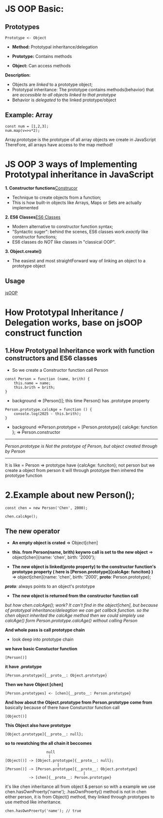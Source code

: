 # **JS OOP Basic:**

## Prototypes

```
Prototype <- Object
```

- **Method:** Prototypal inheritance/delegation

- **Prototype:** Contains methods
- **Object:** Can access methods

**Description:**
- Objects are *linked* to a prototype object;
- Prototypal inheritance: The prototype contains methods(behavior) that are *accessible to all objects linked to that prototype*
- Behavior is *delegated* to the linked prototype/object

## Example: Array

```
const num = [1,2,3];
num.map(v=>v*2);
```

Array.prototype is the prototype of all array objects we create in JavaScript
ThereFore, all arrays have access to the map method!

# JS OOP 3 ways of Implementing Prototypal inheritance in JavaScript

**1. Constructor functions**[Construcor](./jsOOP.js)
- Technique to create objects from a function;
- This is how built-in objects like Arrays, Maps or Sets are actually implemented
  
**2. ES6 Classes**[ES6 Classes](./ES6classes.js)
- Modern alternative to constructor function syntax;
- "Syntactic suger": behind the scenes, ES6 classes work *exactly* like constructor functions;
- ES6 classes do *NOT* like classes in "classical OOP".

**3. Object.create()**
- The easiest and most straightForward way of linking an object to a prototype object

## Usage
[jsOOP](./jsOOP.js)

# How Prototypal Inheritance / Delegation works, base on jsOOP construct function

## 1.How Prototypal Inheritance work with function constructors and ES6 classes

- So we create a Constructor function call Person 

```
const Person = function (name, brith) {
    this.name = name;
    this.brith = brith;
}
```
- background => [Person()];
this time Person() has .prototype property

```
Person.prototype.calcAge = function () {
    console.log(2025 - this.brith);
}
```
- background =>Person.prototype = [Person.prototype]{ calcAge: function }; => Person.constructor

***
*Person.prototype is Not the prototype of Person, but object created through by Person*
***

It is like = Person => prototype have {calcAge: funciton}; not person
but we create a object from person it will through prototype then inhered the prototype function

# 2.Example about new Person();

```
const chen = new Person('Chen', 2000);

chen.calcAge();
```

## The new operator

- **An empty object is crated**
=> Object[chen]

- **this. from Person(name, brith) keywro call is set to the new object**
=> object[chen]{name: 'chen', birth: '2000'};

- **The new object is linked(__proto__ property) to the constructor function's prototype property ( here is [Person.prototype]{calcAge: funciton} )**
=> object[chen]{name: 'chen', birth: '2000', __proto__: Person.prototype};

*__proto__:* always points to an object's prototype

- **The new object is returned from the constructor function call**

*but how chen.calcAge(); work? It can't find in the object[chen], but because of prototypal inheritance/deleagtion we can get callbck function. so the chen object inherited the calcAge method then we could simplely use calcAge() form Person.prototype.calcAge() without calling Person*

**And whole pass is call prototype chain**
- look deep into prototype chain

**we have basic Constuctor function**
```
[Person()]
```

**it have .prototype**
```
[Person.prototype]{__proto__: Object.prototype}
```

**Then we have Object [chen]**
```
[Person.prototypes] <- [chen]{__proto__: Person.prototype}
```

**And how about the Object.prototype from Person.prototype come from**
basically because of there have Consturctor function call
```
[Object()]
```

**This Object also have prototype**
```
[Object.prototype]{__proto__: null};
```

**so to rewatching the all chain it beccomes**
```
                   null
                    |
[Object()] -> [Object.prototype]{__proto__: null};
                        |
[Person()] -> [Person.prototype]{__proto__: Object.prototype}
                                    |
           -> [chen]{__proto__: Person.prototype}
```
it's like chen inheritance all from object & person
so with a example we use chen.hasOwnProerty('name');
.hasOwnProerty() method is not in chen either person, it is from Object() method, they linked through prototypes to use
method like inheritance. 

```
chen.hasOwnProerty('name'); // true
```
